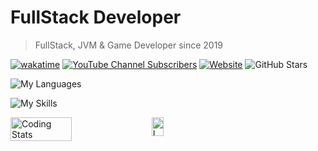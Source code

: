 # FullStack Developer
> FullStack, JVM & Game Developer since 2019<br>

[![wakatime](https://wakatime.com/badge/user/7e070bcb-e8c0-46e0-bb61-c8f30217e8ba.svg)](https://wakatime.com/@7e070bcb-e8c0-46e0-bb61-c8f30217e8ba)
[![YouTube Channel Subscribers](https://img.shields.io/youtube/channel/subscribers/UC89eYvGD3j_FmT-ymf18MBA?style=flat)](https://youtube.com/@gamercoder)
[![Website](https://img.shields.io/badge/gamercoder-website-007d15?logo=data%3Aimage%2Fpng%3Bbase64%2CiVBORw0KGgoAAAANSUhEUgAAAEAAAABABAMAAABYR2ztAAAAJFBMVEWPj49cXFwSEhJ%2Ff38KCgpRUVEBAQFTU1M5OTkgICCNjY1ubm42vZCnAAABSElEQVRIx%2B2UsYqEMBCGhXR2FmIfgpBOsLQLQdjSIrj1Ium3kLyCdfABhH2EfcGbeGs2HpnAVcfB%2FoVK%2FPznn2Qwy%2F6n8tZpwwFiBRWXBge6Xms9PVELsmon3KKrtaBM3xo0Adi3XY8BORjwBgCgNiTB7flYmdbxRnJogTekdjGjRcAAGiQ1tZzGgdr1BwCnFgHcDsEVLVG7ZZehTwPUoiVeAEdDHiXSGSwFcRz4Hpk2Q4GEEOBlCdpP8dAWzAA9pLV%2FfIfMu1VGdPFjSeyolFG75nl2N2OMmr0FYUNRqCIUMEUpQqCkQ%2FC%2BYlIMKUAxKcczcCpR0WVZhAoBA8vGA2UPgAyBkd7hs7t3kABMCQAcrmeHHyUqKHE9OcRCUpVoc2Z6Gn%2B5UUGC3UKN4VZbFZU%2FrLxjseMW779QMDCBwqluo8o%2B%2BugP9AUKKZ2Qr7kI%2FAAAAABJRU5ErkJggg%3D%3D)](https://gamercoder.me)
![GitHub Stars](https://img.shields.io/github/stars/GamerCoder215?style=flat&color=gold)

![My Languages](https://skillicons.dev/icons?i=java,kotlin,nodejs,js,c,cpp,py)

![My Skills](https://skillicons.dev/icons?i=github,git,idea,eclipse,vscode,gradle,maven,blender,premiere,photoshop)
<div style="display: flex;">
<img src="https://github-readme-stats.vercel.app/api?username=gamercoder215&show_icons=true&theme=dark" alt="Coding Stats" title="Coding Stats" style="width: 44%; height: auto;">
&nbsp;
<a href="https://leetcode.com/GamerCoder215/"><img src="https://leetcode-stats-six.vercel.app/?username=GamerCoder215" alt="LeetCode Stats" title="LeetCode Stats" style="width: 40%; height: auto;"></a>
</div>

